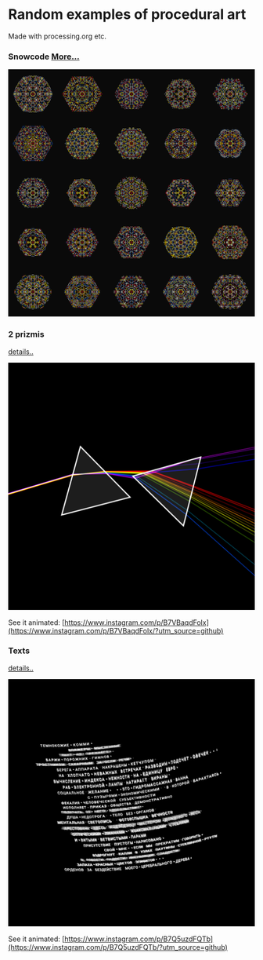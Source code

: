 
# Random examples of procedural art
Made with processing.org etc.

### Snowcode [More...](/snowflakes/README.md)

![Sample](snowflakes/grid.png)


### 2 prizmis 
[details..](/prizms)

![Sample](prizms/pink_floyd__0034.png)

See it animated: [https://www.instagram.com/p/B7VBaqdFolx](https://www.instagram.com/p/B7VBaqdFolx/?utm_source=github)

 
### Texts 
[details..](/opart_19_poem)

![Sample](opart_19_poem/sample__0023.png)

See it animated: [https://www.instagram.com/p/B7Q5uzdFQTb](https://www.instagram.com/p/B7Q5uzdFQTb/?utm_source=github)
